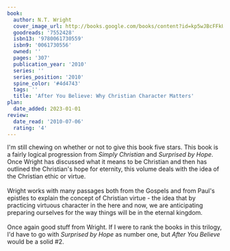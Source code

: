 ```yaml
---
book:
  author: N.T. Wright
  cover_image_url: http://books.google.com/books/content?id=kp5wJBcFFkUC&printsec=frontcover&img=1&zoom=1&edge=curl&source=gbs_api
  goodreads: '7552428'
  isbn13: '9780061730559'
  isbn9: '0061730556'
  owned: ''
  pages: '307'
  publication_year: '2010'
  series: ''
  series_position: '2010'
  spine_color: '#4d4743'
  tags: ''
  title: 'After You Believe: Why Christian Character Matters'
plan:
  date_added: 2023-01-01
review:
  date_read: '2010-07-06'
  rating: '4'
---
```


I'm still chewing on whether or not to give this book five stars.  This book is a fairly logical progression from <i>Simply Christian</i> and <i>Surprised by Hope</i>.  Once Wright has discussed what it means to be Christian and then has outlined the Christian's hope for eternity, this volume deals with the idea of the Christian ethic or virtue.  <br/><br/>Wright works with many passages both from the Gospels and from Paul's epistles to explain the concept of Christian virtue - the idea that by practicing virtuous character in the here and now, we are anticipating preparing ourselves for the way things will be in the eternal kingdom.<br/><br/>Once again good stuff from Wright.  If I were to rank the books in this trilogy, I'd have to go with <i>Surprised by Hope</i> as number one, but <i>After You Believe</i> would be a solid #2.
